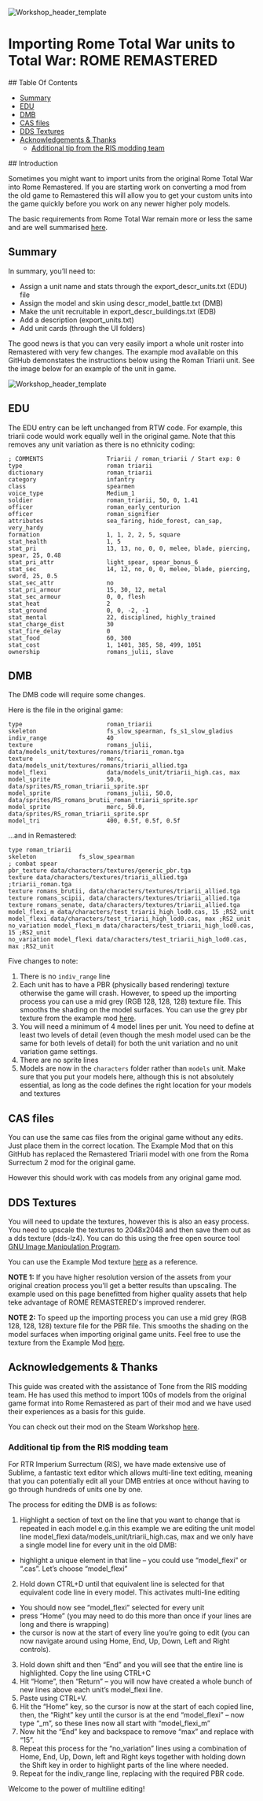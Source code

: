 ![Workshop_header_template](/Workshop_header_template.png)
# Importing Rome Total War units to Total War: ROME REMASTERED

## Table Of Contents

* [Summary](#summary)
* [EDU](#edu)
* [DMB](#dmb)
* [CAS files](#cas-files)
* [DDS Textures](#dds-textures)
* [Acknowledgements &amp; Thanks](#acknowledgements--thanks)
   * [Additional tip from the RIS modding team](#additional-tip-from-the-ris-modding-team)


## Introduction

Sometimes you might want to import units from the original Rome Total War into Rome Remastered. If you are starting work on converting a mod from the old game to Remastered this will allow you to get your custom units into the game quickly before you work on any newer higher poly models.

The basic requirements from Rome Total War remain more or less the same and are well summarised [here](http://rtw.heavengames.com/rtw/mods/tutorials/unit_creation/index.shtml).

## Summary

In summary, you’ll need to:

* Assign a unit name and stats through the export_descr_units.txt (EDU) file
* Assign the model and skin using descr_model_battle.txt (DMB)
* Make the unit recruitable in export_descr_buildings.txt (EDB)
* Add a description (export_units.txt)
* Add unit cards (through the UI folders)

The good news is that you can very easily import a whole unit roster into Remastered with very few changes. The example mod available on this GitHub demonstates the instructions below using the Roman Triarii unit. See the image below for an example of the unit in game.

![Workshop_header_template](images/Upsampled_Units_Imported_Into_RR_from_RTW_RS_Mod.jpg)

## EDU

The EDU entry can be left unchanged from RTW code. For example, this triarii code would work equally well in the original game. Note that this removes any unit variation as there is no ethnicity coding:

```
; COMMENTS              	Triarii / roman_triarii / Start exp: 0
type						roman triarii
dictionary					roman_triarii
category					infantry
class						spearmen
voice_type					Medium_1
soldier						roman_triarii, 50, 0, 1.41
officer						roman_early_centurion
officer						roman_signifier
attributes					sea_faring, hide_forest, can_sap, very_hardy
formation					1, 1, 2, 2, 5, square
stat_health					1, 5
stat_pri					13, 13, no, 0, 0, melee, blade, piercing, spear, 25, 0.48
stat_pri_attr				light_spear, spear_bonus_6
stat_sec					14, 12, no, 0, 0, melee, blade, piercing, sword, 25, 0.5
stat_sec_attr				no
stat_pri_armour				15, 30, 12, metal
stat_sec_armour				0, 0, flesh
stat_heat					2
stat_ground					0, 0, -2, -1
stat_mental					22, disciplined, highly_trained
stat_charge_dist			30
stat_fire_delay				0
stat_food					60, 300
stat_cost					1, 1401, 385, 58, 499, 1051
ownership					romans_julii, slave
```

## DMB

The DMB code will require some changes.

Here is the file in the original game:

```
type 						roman_triarii
skeleton 					fs_slow_spearman, fs_s1_slow_gladius			
indiv_range					40
texture	 					romans_julii, data/models_unit/textures/romans/triarii_roman.tga
texture 					merc, data/models_unit/textures/romans/triarii_allied.tga
model_flexi 				data/models_unit/triarii_high.cas, max
model_sprite				50.0, data/sprites/RS_roman_triarii_sprite.spr
model_sprite				romans_julii, 50.0, data/sprites/RS_romans_brutii_roman_triarii_sprite.spr
model_sprite				merc, 50.0, data/sprites/RS_roman_triarii_sprite.spr
model_tri 					400, 0.5f, 0.5f, 0.5f
```

…and in Remastered:
```
type roman_triarii
skeleton			fs_slow_spearman										; combat spear
pbr_texture data/characters/textures/generic_pbr.tga
texture data/characters/textures/triarii_allied.tga  ;triarii_roman.tga
texture romans_brutii, data/characters/textures/triarii_allied.tga
texture romans_scipii, data/characters/textures/triarii_allied.tga
texture romans_senate, data/characters/textures/triarii_allied.tga
model_flexi_m data/characters/test_triarii_high_lod0.cas, 15 ;RS2_unit
model_flexi data/characters/test_triarii_high_lod0.cas, max ;RS2_unit
no_variation model_flexi_m data/characters/test_triarii_high_lod0.cas, 15 ;RS2_unit
no_variation model_flexi data/characters/test_triarii_high_lod0.cas, max ;RS2_unit
```

Five changes to note:

1. There is no `indiv_range` line
2. Each unit has to have a PBR (physically based rendering) texture otherwise the game will crash. However, to speed up the importing process you can use a mid grey (RGB 128, 128, 128) texture file. This smooths the shading on the model surfaces. You can use the grey pbr texture from the example mod [here](/My%20Mods/ExampleMod/data/characters/textures/generic_pbr.tga.dds).
3. You will need a minimum of 4 model lines per unit. You need to define at least two levels of detail (even though the mesh model used can be the same for both levels of detail) for both the unit variation and no unit variation game settings.
4. There are no sprite lines
5. Models are now in the `characters` folder rather than `models` unit. Make sure that you put your models here, although this is not absolutely essential, as long as the code defines the right location for your models and textures

## CAS files

You can use the same cas files from the original game without any edits. Just place them in the correct location. The Example Mod that on this GitHub has replaced the Remastered Triarii model with one from the Roma Surrectum 2 mod for the original game.

However this should work with cas models from any original game mod.

## DDS Textures

You will need to update the textures, however this is also an easy process. You need to upscale the textures to 2048x2048 and then save them out as a dds texture (dds-lz4). You can do this using the free open source tool [GNU Image Manipulation Program](https://www.gimp.org/downloads/).

You can use the Example Mod texture [here](/My%20Mods/ExampleMod/data/characters/textures/triarii_allied.tga.dds) as a reference.

**NOTE 1:** If you have higher resolution version of the assets from your original creation process you'll get a better results than upscaling. The example used on this page benefitted from higher quality assets that help teke advantage of ROME REMASTERED's improved renderer.

**NOTE 2:** To speed up the importing process you can use a mid grey (RGB 128, 128, 128) texture file for the PBR file. This smooths the shading on the model surfaces when importing original game units. Feel free to use the texture from the Example Mod [here](/My%20Mods/ExampleMod/data/characters/textures/generic_pbr.tga.dds).

## Acknowledgements & Thanks

This guide was created with the assistance of Tone from the RIS modding team. He has used this method to import 100s of models from the original game format into Rome Remastered as part of their mod and we have used their experiences as a basis for this guide.

You can check out their mod on the Steam Workshop [here](https://steamcommunity.com/sharedfiles/filedetails/?id=2487698001).

### Additional tip from the RIS modding team

For RTR Imperium Surrectum (RIS), we have made extensive use of Sublime, a fantastic text editor which allows multi-line text editing, meaning that you can potentially edit all your DMB entries at once without having to go through hundreds of units one by one.

The process for editing the DMB is as follows:

1. Highlight a section of text on the line that you want to change that is repeated in each model
e.g.in this example we are editing the unit model line
model_flexi data/models_unit/triarii_high.cas, max
and we only have a single model line for every unit in the old DMB:
 * highlight a unique element in that line – you could use “model_flexi” or “.cas”. Let’s choose “model_flexi”

2. Hold down CTRL+D until that equivalent line is selected for that equivalent code line in every model.
This activates multi-line editing
 * You should now see “model_flexi” selected for every unit
 * press “Home” (you may need to do this more than once if your lines are long and there is wrapping)
 * the cursor is now at the start of every line you’re going to edit (you can now navigate around using Home, End, Up, Down, Left and Right controls).

3. Hold down shift and then “End” and you will see that the entire line is highlighted. Copy the line using CTRL+C
4. Hit “Home”, then “Return” – you will now have created a whole bunch of new lines above each unit’s model_flexi line.
5. Paste using CTRL+V.
6. Hit the “Home” key, so the cursor is now at the start of each copied line, then, the “Right” key until the cursor is at the end “model_flexi” – now type “_m”, so these lines now all start with “model_flexi_m”
7. Now hit the “End” key and backspace to remove “max” and replace with “15”.
8. Repeat this process for the “no_variation” lines using a combination of Home, End, Up, Down, left and Right keys together with holding down the Shift key in order to highlight parts of the line where needed.
9. Repeat for the indiv_range line, replacing with the required PBR code.

Welcome to the power of multiline editing!
